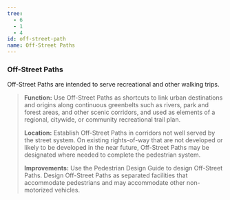 ```yaml
---
tree:
  - 6
  - 1
  - 4
id: off-street-path
name: Off-Street Paths
---
```

### Off-Street Paths

Off-Street Paths are intended to serve recreational and other walking trips.

> **Function:** Use Off-Street Paths as shortcuts to link urban destinations and origins along continuous greenbelts such as rivers, park and forest areas, and other scenic corridors, and used as elements of a regional, citywide, or community recreational trail plan.
>
> **Location:** Establish Off-Street Paths in corridors not well served by the street system. On existing rights-of-way that are not developed or likely to be developed in the near future, Off-Street Paths may be designated where needed to complete the pedestrian system.
>
> **Improvements:** Use the Pedestrian Design Guide to design Off-Street Paths. Design Off-Street Paths as separated facilities that accommodate pedestrians and may accommodate other non-motorized vehicles.
